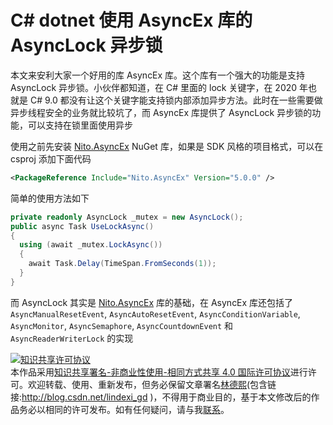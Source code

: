 # C# dotnet 使用 AsyncEx 库的 AsyncLock 异步锁

本文来安利大家一个好用的库 AsyncEx 库。这个库有一个强大的功能是支持 AsyncLock 异步锁。小伙伴都知道，在 C# 里面的 lock 关键字，在 2020 年也就是 C# 9.0 都没有让这个关键字能支持锁内部添加异步方法。此时在一些需要做异步线程安全的业务就比较坑了，而 AsyncEx 库提供了 AsyncLock 异步锁的功能，可以支持在锁里面使用异步

<!--more-->
<!-- CreateTime:2020/9/23 8:58:31 -->


<!-- 发布 -->

使用之前先安装 [Nito.AsyncEx](http://www.nuget.org/packages/Nito.AsyncEx) NuGet 库，如果是 SDK 风格的项目格式，可以在 csproj 添加下面代码

```xml
<PackageReference Include="Nito.AsyncEx" Version="5.0.0" />
```

简单的使用方法如下

```csharp
private readonly AsyncLock _mutex = new AsyncLock();
public async Task UseLockAsync()
{
  using (await _mutex.LockAsync())
  {
    await Task.Delay(TimeSpan.FromSeconds(1));
  }
}
```

而 AsyncLock 其实是 [Nito.AsyncEx](http://www.nuget.org/packages/Nito.AsyncEx) 库的基础，在 AsyncEx 库还包括了  `AsyncManualResetEvent`, `AsyncAutoResetEvent`, `AsyncConditionVariable`, `AsyncMonitor`, `AsyncSemaphore`, `AsyncCountdownEvent` 和 `AsyncReaderWriterLock` 的实现



<a rel="license" href="http://creativecommons.org/licenses/by-nc-sa/4.0/"><img alt="知识共享许可协议" style="border-width:0" src="https://licensebuttons.net/l/by-nc-sa/4.0/88x31.png" /></a><br />本作品采用<a rel="license" href="http://creativecommons.org/licenses/by-nc-sa/4.0/">知识共享署名-非商业性使用-相同方式共享 4.0 国际许可协议</a>进行许可。欢迎转载、使用、重新发布，但务必保留文章署名[林德熙](http://blog.csdn.net/lindexi_gd)(包含链接:http://blog.csdn.net/lindexi_gd )，不得用于商业目的，基于本文修改后的作品务必以相同的许可发布。如有任何疑问，请与我[联系](mailto:lindexi_gd@163.com)。
